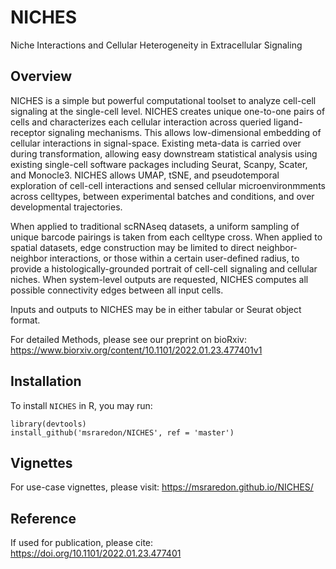 # NICHES
Niche Interactions and Cellular Heterogeneity in Extracellular Signaling

## Overview
NICHES is a simple but powerful computational toolset to analyze cell-cell signaling at the single-cell level. NICHES creates unique one-to-one pairs of cells and characterizes each cellular interaction across queried ligand-receptor signaling mechanisms. This allows low-dimensional embedding of cellular interactions in signal-space. Existing meta-data is carried over during transformation, allowing easy downstream statistical analysis using existing single-cell software packages including Seurat, Scanpy, Scater, and Monocle3.  NICHES allows UMAP, tSNE, and pseudotemporal exploration of cell-cell interactions and sensed cellular microenvironmments across celltypes, between experimental batches and conditions, and over developmental trajectories.

When applied to traditional scRNAseq datasets, a uniform sampling of unique barcode pairings is taken from each celltype cross. When applied to spatial datasets, edge construction may be limited to direct neighbor-neighbor interactions, or those within a certain user-defined radius, to provide a histologically-grounded portrait of cell-cell signaling and cellular niches. When system-level outputs are requested, NICHES computes all possible connectivity edges between all input cells.

Inputs and outputs to NICHES may be in either tabular or Seurat object format.

For detailed Methods, please see our preprint on bioRxiv: https://www.biorxiv.org/content/10.1101/2022.01.23.477401v1

## Installation
To install `NICHES` in R, you may run:
```
library(devtools)
install_github('msraredon/NICHES', ref = 'master')
```

## Vignettes
For use-case vignettes, please visit: https://msraredon.github.io/NICHES/

## Reference
If used for publication, please cite: https://doi.org/10.1101/2022.01.23.477401
